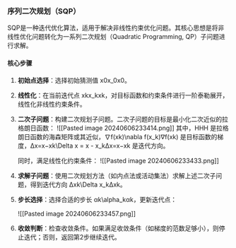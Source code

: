 ### 序列二次规划（SQP）

SQP是一种迭代优化算法，适用于解决非线性约束优化问题。其核心思想是将非线性优化问题转化为一系列二次规划（Quadratic Programming, QP）子问题进行求解。

#### 核心步骤

1. **初始点选择**：选择初始猜测值 x0x_0x0​。
    
2. **线性化**：在当前迭代点 xkx_kxk​，对目标函数和约束条件进行一阶泰勒展开，线性化非线性约束条件。
    
3. **二次子问题**：构建二次规划子问题。二次子问题的目标是最小化二次近似的拉格朗日函数：
    ![[Pasted image 20240606233414.png]]
    其中，HHH 是拉格朗日函数的海森矩阵或其近似，∇f(xk)\nabla f(x_k)∇f(xk​) 是目标函数的梯度，Δx=x−xk\Delta x = x - x_kΔx=x−xk​ 是迭代方向。

    同时，满足线性化约束条件：
    ![[Pasted image 20240606233433.png]]
4. **求解子问题**：使用二次规划方法（如内点法或活动集法）求解上述二次子问题，得到迭代方向 Δxk\Delta x_kΔxk​。
    
5. **步长选择**：选择合适的步长 αk\alpha_kαk​，更新迭代点：
    
    ![[Pasted image 20240606233457.png]]
6. **收敛判断**：检查收敛条件。如果满足收敛条件（如梯度的范数足够小），则停止迭代；否则，返回第2步继续迭代。